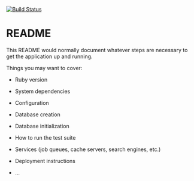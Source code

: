 [![Build Status](https://travis-ci.com/sparkymat/SupplyTracker.svg?branch=master)](https://travis-ci.com/sparkymat/SupplyTracker)

# README

This README would normally document whatever steps are necessary to get the
application up and running.

Things you may want to cover:

* Ruby version

* System dependencies

* Configuration

* Database creation

* Database initialization

* How to run the test suite

* Services (job queues, cache servers, search engines, etc.)

* Deployment instructions

* ...
